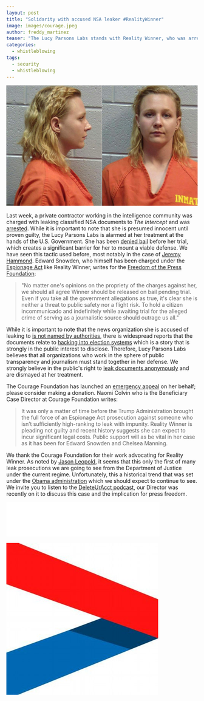 ```yaml
---
layout: post
title: "Solidarity with accused NSA leaker #RealityWinner"
image: images/courage.jpeg
author: freddy_martinez
teaser: "The Lucy Parsons Labs stands with Reality Winner, who was arrested last week and accused of leaking material to The Intercept. We applaud Courage Foundation for launching a campaign to support her and call on our supporters to stand with her."
categories:
  - whistleblowing
tags:
  - security
  - whistleblowing
---
```


![RealityWinner](/images/blogimages/reality-winner.jpg)

Last week, a private contractor working in the intelligence community was charged with leaking classified NSA documents to *The Intercept* and was [arrested](https://www.nytimes.com/2017/06/06/business/media/intercept-reality-winner-russia-trump-leak.html). While it is important to note that she is presumed innocent until proven guilty, the Lucy Parsons Labs is alarmed at her treatment at the hands of the U.S. Government. She has been [denied bail](http://www.npr.org/sections/thetwo-way/2017/06/08/532063648/federal-grand-jury-indicts-accused-nsa-leaker-reality-winner) before her trial, which creates a significant barrier for her to mount a viable defense. We have seen this tactic used before, most notably in the case of [Jeremy Hammond](https://en.wikipedia.org/wiki/Jeremy_Hammond). Edward Snowden, who himself has been charged under the [Espionage Act](https://en.wikipedia.org/wiki/Espionage_Act_of_1917) like Reality Winner, writes for the [Freedom of the Press Foundation](https://freedom.press/news/edward-snowden-trump-administrations-recent-arrest-alleged-journalistic-source/): 

<blockquote>
"No matter one's opinions on the propriety of the charges against her, we should all agree Winner should be released on bail pending trial. Even if you take all the government allegations as true, it's clear she is neither a threat to public safety nor a flight risk. To hold a citizen incommunicado and indefinitely while awaiting trial for the alleged crime of serving as a journalistic source should outrage us all." 
</blockquote>

While it is important to note that the news organization she is accused of leaking to [is not named by authorities](https://www.documentcloud.org/documents/3848398-Reality-Winner-Affidavit-for-Application-of.html#document/p13/a356449), there is widespread reports that the documents relate to [hacking into election systems](https://theintercept.com/2017/06/05/top-secret-nsa-report-details-russian-hacking-effort-days-before-2016-election/) which is a story that is strongly in the public interest to disclose. Therefore, Lucy Parsons Labs believes that all organizations who work in the sphere of public transparency and journalism must stand together in her defense. We strongly believe in the public's right to [leak documents anonymously](https://lucyparsonslabs.com/securedrop/) and are dismayed at her treatment. 

The Courage Foundation has launched an [emergency appeal](https://www.couragefound.org/2017/06/courage-launches-emergency-appeal-for-reality-winner/) on her behalf; please consider making a donation. Naomi Colvin who is the Beneficiary Case Director at Courage Foundation writes:

<blockquote>
It was only a matter of time before the Trump Administration brought the full force of an Espionage Act prosecution against someone who isn’t sufficiently high-ranking to leak with impunity. Reality Winner is pleading not guilty and recent history suggests she can expect to incur significant legal costs. Public support will as be vital in her case as it has been for Edward Snowden and Chelsea Manning.
</blockquote>

We thank the Courage Foundation for their work advocating for Reality Winner. As noted by [Jason Leopold](https://twitter.com/JasonLeopold/status/868282679900258304), it seems that this only the first of many leak prosecutions we are going to see from the Department of Justice under the current regime. Unfortunately, this a historical trend that was set under the [Obama administration](https://twitter.com/FreedomofPress/status/864903262549311488) which we should expect to continue to see. We invite you to listen to the [DeleteUrAcct podcast](http://deleteyouraccount.libsyn.com/help-from-our-friends), our Director was recently on it to discuss this case and the implication for press freedom. 

<iframe style="border: none" src="//html5-player.libsyn.com/embed/episode/id/5429524/height/90/width/700/theme/custom/autonext/no/thumbnail/yes/autoplay/no/preload/no/no_addthis/no/direction/forward/render-playlist/no/custom-color/87A93A/" height="90" width="80%" scrolling="no"  allowfullscreen webkitallowfullscreen mozallowfullscreen oallowfullscreen msallowfullscreen></iframe>



![Courage](/images/courage.jpeg)